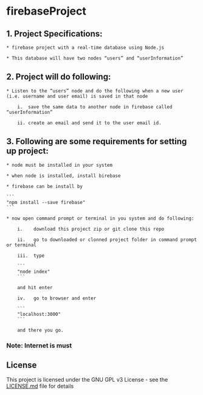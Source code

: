 # firebaseProject

## 1. Project Specifications:

	* firebase project with a real-time database using Node.js
	
	* This database will have two nodes “users” and “userInformation”

## 2. Project will do following:

	* Listen to the “users” node and do the following when a new user (i.e. username and user email) is saved in that node
	
		i.  save the same data to another node in firebase called “userInformation”
	
		ii. create an email and send it to the user email id.
    
## 3. Following are some requirements for setting up project:
	
	* node must be installed in your system
	
	* when node is installed, install birebase
	
	* firebase can be install by
	
	```
	"npm install --save firebase"
	```
	
	* now open command prompt or terminal in you system and do following:
	
		i.    download this project zip or git clone this repo
		
		ii.   go to downloaded or clonned project folder in command prompt or terminal
		
		iii.  type
		
		```
		"node index"
		```
		
		and hit enter
		
		iv.   go to browser and enter
		
		```
		"localhost:3000"
		```
		
		and there you go.
		
### Note: Internet is must

## License

This project is licensed under the GNU GPL v3 License - see the [LICENSE.md](LICENSE.md) file for details
